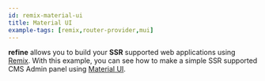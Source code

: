 ```yaml
---
id: remix-material-ui
title: Material UI
example-tags: [remix,router-provider,mui]
---
```


**refine** allows you to build your **SSR** supported web applications using [Remix](https://remix.run/). With this example, you can see how to make a simple SSR supported CMS Admin panel using [Material UI](https://mui.com/).

<CodeSandboxExample path="with-remix-material-ui" />
